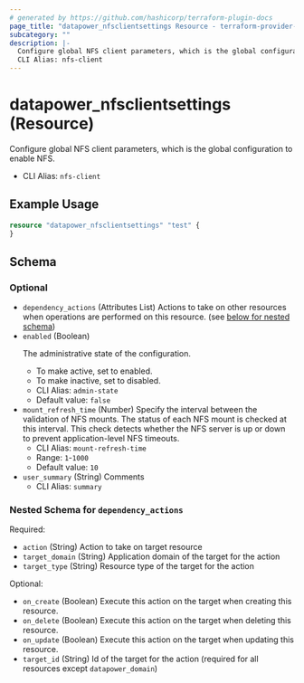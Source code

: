 ```yaml
---
# generated by https://github.com/hashicorp/terraform-plugin-docs
page_title: "datapower_nfsclientsettings Resource - terraform-provider-datapower"
subcategory: ""
description: |-
  Configure global NFS client parameters, which is the global configuration to enable NFS.
  CLI Alias: nfs-client
---
```


# datapower_nfsclientsettings (Resource)

Configure global NFS client parameters, which is the global configuration to enable NFS.
  - CLI Alias: `nfs-client`

## Example Usage

```terraform
resource "datapower_nfsclientsettings" "test" {
}
```

<!-- schema generated by tfplugindocs -->
## Schema

### Optional

- `dependency_actions` (Attributes List) Actions to take on other resources when operations are performed on this resource. (see [below for nested schema](#nestedatt--dependency_actions))
- `enabled` (Boolean) <p>The administrative state of the configuration.</p><ul><li>To make active, set to enabled.</li><li>To make inactive, set to disabled.</li></ul>
  - CLI Alias: `admin-state`
  - Default value: `false`
- `mount_refresh_time` (Number) Specify the interval between the validation of NFS mounts. The status of each NFS mount is checked at this interval. This check detects whether the NFS server is up or down to prevent application-level NFS timeouts.
  - CLI Alias: `mount-refresh-time`
  - Range: `1`-`1000`
  - Default value: `10`
- `user_summary` (String) Comments
  - CLI Alias: `summary`

<a id="nestedatt--dependency_actions"></a>
### Nested Schema for `dependency_actions`

Required:

- `action` (String) Action to take on target resource
- `target_domain` (String) Application domain of the target for the action
- `target_type` (String) Resource type of the target for the action

Optional:

- `on_create` (Boolean) Execute this action on the target when creating this resource.
- `on_delete` (Boolean) Execute this action on the target when deleting this resource.
- `on_update` (Boolean) Execute this action on the target when updating this resource.
- `target_id` (String) Id of the target for the action (required for all resources except `datapower_domain`)
